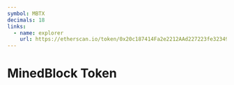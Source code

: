 ```yaml
---
symbol: MBTX
decimals: 18
links:
  - name: explorer
    url: https://etherscan.io/token/0x20c187414Fa2e2212AAd227223fe323499ed70fF
---
```


# MinedBlock Token

